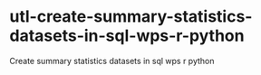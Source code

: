 # utl-create-summary-statistics-datasets-in-sql-wps-r-python
Create summary statistics datasets in sql wps r python
